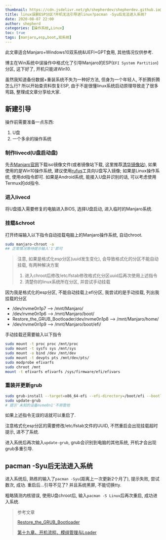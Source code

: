 ```yaml
---
thumbnail: https://cdn.jsdelivr.net/gh/shepherdev/shepherdev.github.io@hexo/static/article/thumbnail/manjaro/manjaro-cat.jpg
title: linux误删ESP分区?开机无法引导进linux?pacman -Syu后无法进入系统?
date: 2020-08-07 22:00
author: shepherd
categories: [操作系统,Linux]
toc: true
tags: [manjaro,esp,boot,双系统]
---
```


 此文章适合Manjaro+Windows10双系统&UEFI+GPT食用, 其他情况仅供参考.

<!-- more -->

博主在Win系统中误操作中格式化了引导Manjaro的ESP(`EFI System Partition`)分区, 这下好了, 开机只能进Win10.

虽然我知道备份数据+重装系统不失为一种好方法, 但身为一个年轻人, 不折腾折腾怎么行? 所以开始查资料恢复ESP, 由于不是很懂linux系统启动原理导致走了很多弯路, 整理成文章分享给大家. 

<!--文章分为操作部分和理论部分, 如果你想快点恢复ESP分区, [请点击跳转操作部分](##实际操作).-->

## 新建引导

操作前需要准备一点东西:

1. U盘
2. 一个多余的操作系统

### 制作livecd(U盘启动盘)

先去[Manjaro官网](https://manjaro.org/)下载iso镜像文件(或者镜像站下载, 这里推荐[清华镜像站](https://mirrors.tuna.tsinghua.edu.cn/osdn/storage/g/m/ma/manjaro/)), 如果使用的是Win10操作系统, 建议使用[rufus](https://github.com/pbatard/rufus/tree/master/src)工具向U盘写入镜像; 如果是Linux操作系统, 使用dd指令即可. 如果是Android系统, 能接入U盘并识别的话, 可以考虑使用Termux的dd指令.

### 进入livecd

将U盘插入需要修复的电脑进入BIOS, 选择U盘启动, 进入临时的Manjaro系统.

### 挂载&chroot

打开终端输入以下指令自动挂载电脑上的Manjaro操作系统, 自动chroot.

```bash
sudo manjaro-chroot -a
## 正常情况等待提示输入'1'即可
```

> 注意, 如果是格式化esp分区(uuid发生变化), 会导致格式化的分区不能自动挂载, 有两种解决方案
>
> 1. 进入chroot后修改/etc/fstab修改格式化分区uuid后再次使用上述指令
> 2. 清楚你的linux系统所在分区, 并尝试手动挂载

因为我是格式化的esp分区, 不能自动挂载上efi分区, 我尝试的是手动挂载, 列出我挂载的分区

- /dev/nvme0n1p7  --> /mnt/Manjaro/
- /dev/nvme0n1p6 --> /mnt/Manjaro/boot/
- Restore_the_GRUB_Bootloader/dev/nvme0n1p8 --> /mnt/Manjaro/home/
- /dev/nvme0n1p9 --> /mnt/Manjaro/boot/efi/

手动挂载还需要输入以下指令

```bash
sudo mount -t proc proc /mnt/proc
sudo mount -t sysfs sys /mnt/sys
sudo mount -o bind /dev /mnt/dev
sudo mount -t devpts pts /mnt/dev/pts/
sudo modprobe efivarfs
sudo chroot /mnt
mount -t efivarfs efivarfs /sys/firmware/efi/efivars
```

### 重装并更新grub

```bash
sudo grub-install --target=x86_64-efi --efi-directory=/boot/efi --bootloader-id=manjaro --recheck
sudo update-grub
# 提示'未知的设备nvme0n1'不用管他
```

如果上述指令无误的话就可以重启了.

注意格式化esp分区的需要修改/etc/fstab文件的UUID, 不然重启会出现挂载超时提示, 进不了系统.

进入系统后再次输入`update-grub`, grub会识别到电脑的其他系统, 开机才会出现grub多重引导.

## pacman -Syu后无法进入系统

进入系统后, 熟练的输入了`pacman -Syu`(距离上一次更新2个月了), 提示失败, 尝试数次, 成功. 重启后...引导不见了? 并且系统黑屏, 不能切换tty.

粗略猜测内核错误, 使用U盘chroot后, 输入`pacman -S Linux`后再次重启, 成功进入系统. 

> 参考文章
>
> [Restore_the_GRUB_Bootloader](https://wiki.manjaro.org/index.php?title=Restore_the_GRUB_Bootloader)
>
> [第十九章、开机流程、模组管理与Loader](http://linux.vbird.org/linux_basic/0510osloader.php#process_1)

